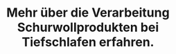 ---
order: 20
href: /handwerk
value: Handwerk
title: Mehr über die Verarbeitung Schurwollprodukten bei Tiefschlafen erfahren.
external: false
navigation: true
footer: true
---
